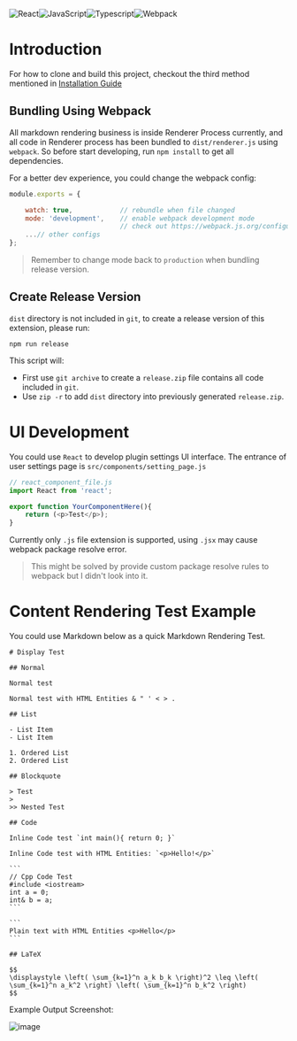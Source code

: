 ![React](https://img.shields.io/badge/React-blue?style=for-the-badge&logo=react&logoColor=white)![JavaScript](https://img.shields.io/badge/JavaScript-yellow?style=for-the-badge&logo=javascript&logoColor=white)![Typescript](https://img.shields.io/badge/TypeScript-blue?style=for-the-badge&logo=typescript&logoColor=white)![Webpack](https://img.shields.io/badge/Webpack-grey?style=for-the-badge&logo=react&logoColor=white)



# Introduction

For how to clone and build this project, checkout the third method mentioned in [Installation Guide](/docs/plug_install.md)

## Bundling Using Webpack

All markdown rendering business is inside Renderer Process currently, 
and all code in Renderer process has been bundled to `dist/renderer.js` using `webpack`. 
So before start developing, run `npm install` to get all dependencies.

For a better dev experience, you could change the webpack config:

```js
module.exports = {

    watch: true,            // rebundle when file changed
    mode: 'development',    // enable webpack development mode
                            // check out https://webpack.js.org/configuration/mode/ for more info.
    ...// other configs
};
```

> Remember to change mode back to `production` when bundling release version.

## Create Release Version

`dist` directory is not included in `git`, to create a release version of this extension, please run:

```shell
npm run release
```

This script will:

- First use `git archive` to create a `release.zip` file contains all code included in `git`.
- Use `zip -r` to add `dist` directory into previously generated `release.zip`.

# UI Development

You could use `React` to develop plugin settings UI interface. The entrance of user settings page is `src/components/setting_page.js`

```js
// react_component_file.js
import React from 'react';

export function YourComponentHere(){
    return (<p>Test</p>);
}
```

Currently only `.js` file extension is supported, using `.jsx` may cause webpack package resolve error.

> This might be solved by provide custom package resolve rules to webpack but I didn't look into it.

# Content Rendering Test Example

You could use Markdown below as a quick Markdown Rendering Test.

    # Display Test

    ## Normal

    Normal test

    Normal test with HTML Entities & " ' < > .

    ## List 

    - List Item
    - List Item

    1. Ordered List
    2. Ordered List

    ## Blockquote

    > Test
    >
    >> Nested Test

    ## Code

    Inline Code test `int main(){ return 0; }`

    Inline Code test with HTML Entities: `<p>Hello!</p>`

    ```
    // Cpp Code Test
    #include <iostream>
    int a = 0;
    int& b = a;
    ```

    ```
    Plain text with HTML Entities <p>Hello</p>
    ```

    ## LaTeX

    $$
    \displaystyle \left( \sum_{k=1}^n a_k b_k \right)^2 \leq \left( \sum_{k=1}^n a_k^2 \right) \left( \sum_{k=1}^n b_k^2 \right)
    $$

Example Output Screenshot:

![image](https://github.com/nfnfgo/LiteLoaderQQNT-Markdown/assets/61616918/79a80462-12f1-4008-9d20-7b029661c000)